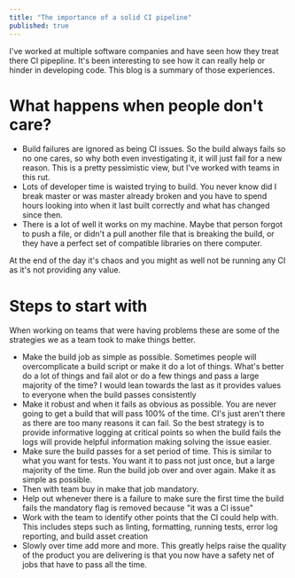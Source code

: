 ```yaml
---
title: "The importance of a solid CI pipeline"
published: true
---
```


I've worked at multiple software companies and have seen how they treat there CI pipepline. It's been interesting to see how it can really help or hinder in developing code. This blog is a summary of those experiences.

# What happens when people don't care?

- Build failures are ignored as being CI issues. So the build always fails so no one cares, so why both even investigating it, it will just fail for a new reason. This is a pretty pessimistic view, but I've worked with teams in this rut.
- Lots of developer time is waisted trying to build. You never know did I break master or was master already broken and you have to spend hours looking into when it last built correctly and what has changed since then.
- There is a lot of well it works on my machine. Maybe that person forgot to push a file, or didn't a pull another file that is breaking the build, or they have a perfect set of compatible libraries on there computer.

At the end of the day it's chaos and you might as well not be running any CI as it's not providing any value.

# Steps to start with

When working on teams that were having problems these are some of the strategies we as a team took to make things better.

- Make the build job as simple as possible. Sometimes people will overcomplicate a build script or make it do a lot of things. What's better do a lot of things and fail alot or do a few things and pass a large majority of the time? I would lean towards the last as it provides values to everyone when the build passes consistently
- Make it robust and when it fails as obvious as possible. You are never going to get a build that will pass 100% of the time. CI's just aren't there as there are too many reasons it can fail. So the best strategy is to provide informative logging at critical points so when the build fails the logs will provide helpful information making solving the issue easier.
- Make sure the build passes for a set period of time. This is similar to what you want for tests. You want it to pass not just once, but a large majority of the time. Run the build job over and over again. Make it as simple as possible.
- Then with team buy in make that job mandatory.
- Help out whenever there is a failure to make sure the first time the build fails the mandatory flag is removed because "it was a CI issue"
- Work with the team to identify other points that the CI could help with. This includes steps such as linting, formatting, running tests, error log reporting, and build asset creation
- Slowly over time add more and more. This greatly helps raise the quality of the product you are delivering is that you now have a safety net of jobs that have to pass all the time.
